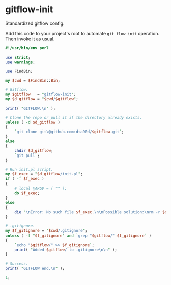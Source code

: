 # gitflow-init
Standardized gitflow config.

Add this code to your project's root to automate `git flow init` operation.
Then invoke it as usual.

```perl
#!/usr/bin/env perl

use strict;
use warnings;

use FindBin;

my $cwd = $FindBin::Bin;

# Gitflow.
my $gitflow   = "gitflow-init";
my $d_gitflow = "$cwd/$gitflow";

print( "GITFLOW.\n" );

# Clone the repo or pull it if the directory already exists.
unless ( -d $d_gitflow )
{
    `git clone git\@github.com:dta90d/$gitflow.git`;
}
else
{
    chdir $d_gitflow;
    `git pull`;
}

# Run init.pl script.
my $f_exec = "$d_gitflow/init.pl";
if ( -f $f_exec )
{
    # local @ARGV = ( "" );
    do $f_exec;
}
else
{
    die "\nError: No such file $f_exec.\n\nPossible solution:\nrm -r $d_gitflow\nperl $0\n\n";
}

# .gitignore.
my $f_gitignore = "$cwd/.gitignore";
unless ( -f "$f_gitignore" and `grep "$gitflow/" $f_gitignore` )
{
    `echo "$gitflow/" >> $f_gitignore`;
    print( "Added $gitflow/ to .gitignore\n\n" );
}

# Success.
print( "GITFLOW end.\n" );

1;
```
